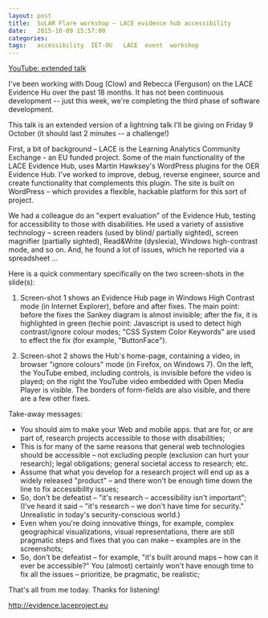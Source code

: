 ```yaml
---
layout: post
title:  SoLAR Flare workshop – LACE evidence hub accessibility
date:   2015-10-09 15:57:00
categories:
tags:   accessibility  IET-OU   LACE  event  workshop
---
```



<a href="https://youtu.be/YC7NBEuCVUo#!__EMBED_ME__">YouTube: extended talk</a>



I've been working with Doug (Clow) and Rebecca (Ferguson) on the
LACE Evidence Hu over the past 18 months.
It has not been continuous development --
just this week, we're completing the third phase of software development.

This talk is an extended version of a lightning talk I'll be giving on Friday 9 October
(it should last 2 minutes -- a challenge!)

First, a bit of background – LACE is the Learning Analytics Community Exchange - an EU funded project.
Some of the main functionality of the LACE Evidence Hub, uses Martin Hawksey's WordPress plugins for the OER Evidence Hub.
I've worked to improve, debug, reverse engineer, source and create functionality that complements this plugin.
The site is built on WordPress – which provides a flexible, hackable platform for this sort of project.

We had a colleague do an "expert evaluation" of the Evidence Hub, testing for accessibility to those with disabilities.
He used a variety of assistive technology – screen readers (used by blind/ partially sighted), screen magnifier (partially sighted), Read&Write (dyslexia), Windows high-contrast mode, and so on.
And, he found a lot of issues, which he reported via a spreadsheet ...


Here is a quick commentary specifically on the two screen-shots in the slide(s):

1. Screen-shot 1 shows an Evidence Hub page in Windows High Contrast mode (in Internet Explorer), before and after fixes.
The main point: before the fixes the Sankey diagram is almost invisible; after the fix, it is highlighted in green
(techie point: Javascript is used to detect high contrast/ignore colour modes; "CSS System Color Keywords" are used to effect the fix (for example, "ButtonFace").

2. Screen-shot 2 shows the Hub's home-page, containing a video, in browser "ignore colours" mode (in Firefox, on Windows 7).
On the left, the YouTube embed, including controls, is invisible before the video is played; on the right the YouTube video embedded with Open Media Player is visible.
The borders of form-fields are also visible, and there are a few other fixes.


Take-away messages:

* You should aim to make your Web and mobile apps. that are for, or are part of, research projects accessible to those with disabilities;
* This is for many of the same reasons that general web technologies should be accessible – not excluding people (exclusion can hurt your research); legal obligations; general societal access to research; etc.
* Assume that what you develop for a research project will end up as a widely released "product" – and there won't be enough time down the line to fix accessibility issues;
* So, don't be defeatist – "it's research – accessibility isn't important";
  (I've heard it said  – "it's research – we don't have time for security." Unrealistic in today's security-conscious world.)
* Even when you're doing innovative things, for example, complex geographical visualizations, visual representations, there are still pragmatic steps and fixes that you can make – examples are in the screenshots;
* So, don't be defeatist – for example, "it's built around maps – how can it ever be accessible?"
  You (almost) certainly won't have enough time to fix all the issues – prioritize, be pragmatic, be realistic;



That's all from me today. Thanks for listening!

<http://evidence.laceproject.eu>
